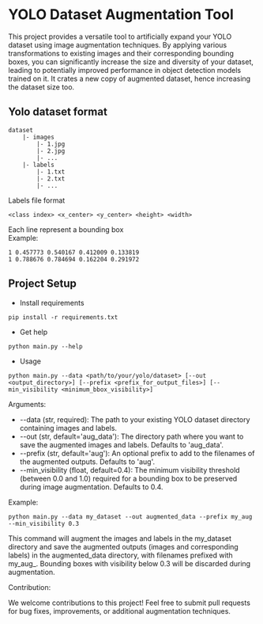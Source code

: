 # YOLO Dataset Augmentation Tool

This project provides a versatile tool to artificially expand your YOLO dataset using image augmentation techniques. By applying various transformations to existing images and their corresponding bounding boxes, you can significantly increase the size and diversity of your dataset, leading to potentially improved performance in object detection models trained on it. It crates a new copy of augmented dataset, hence increasing the dataset size too.

## Yolo dataset format
```
dataset
    |- images
        |- 1.jpg
        |- 2.jpg
        |- ...
    |- labels
        |- 1.txt
        |- 2.txt
        |- ...
```
Labels file format
```
<class index> <x_center> <y_center> <height> <width>
```
Each line represent a bounding box  
Example:
```
1 0.457773 0.540167 0.412009 0.133819
1 0.788676 0.784694 0.162204 0.291972
```
## Project Setup
* Install requirements
```
pip install -r requirements.txt
```
* Get help
```
python main.py --help
```
* Usage
```
python main.py --data <path/to/your/yolo/dataset> [--out <output_directory>] [--prefix <prefix_for_output_files>] [--min_visibility <minimum_bbox_visibility>]
```

Arguments:

* --data (str, required): The path to your existing YOLO dataset directory containing images and labels.
* --out (str, default='aug_data'): The directory path where you want to save the augmented images and labels. Defaults to 'aug_data'.
* --prefix (str, default='aug'): An optional prefix to add to the filenames of the augmented outputs. Defaults to 'aug'.
* --min_visibility (float, default=0.4): The minimum visibility threshold (between 0.0 and 1.0) required for a bounding box to be preserved during image augmentation. Defaults to 0.4.

Example:
```
python main.py --data my_dataset --out augmented_data --prefix my_aug --min_visibility 0.3
```

This command will augment the images and labels in the my_dataset directory and save the augmented outputs (images and corresponding labels) in the augmented_data directory, with filenames prefixed with my_aug_. Bounding boxes with visibility below 0.3 will be discarded during augmentation.

Contribution:

We welcome contributions to this project! Feel free to submit pull requests for bug fixes, improvements, or additional augmentation techniques.
